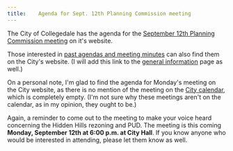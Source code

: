 ```yaml
---
title:    Agenda for Sept. 12th Planning Commission meeting
---
```


The City of Collegedale has the agenda for the [September 12th Planning Commission meeting](https://cms8.revize.com/revize/collegedaletn//Document%20Center/Agendas%20&%20Minutes/Planning%20Commission/2022/September%2012%20Agenda.pdf) on it's website.

Those interested in [past agendas and meeting minutes](https://www.collegedaletn.gov/government/agendas___minutes/planning_commission.php) can also find them on the City's website.
(I will add this link to the [general information](/info/) page as well.)

On a personal note, I'm glad to find the agenda for Monday's meeting on the City website, as there is no mention of the meeting on the [City calendar](https://www.collegedaletn.gov/calendar.php), which is completely empty.
(I'm not sure why these meetings aren't on the calendar, as in my opinion, they ought to be.)

Again, a reminder to come out to the meeting to make your voice heard concerning the Hidden Hills rezoning and PUD.
The meeting is this coming **Monday, September 12th at 6:00 p.m. at City Hall**.
If you know anyone who would be interested in attending, please let them know as well.

